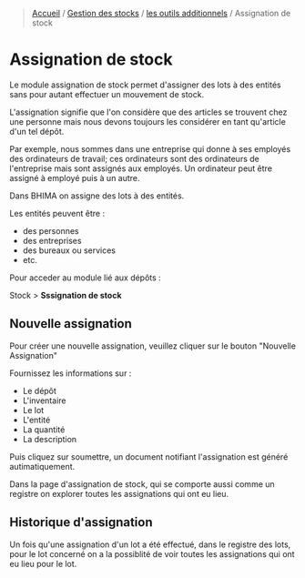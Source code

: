 > [Accueil](../../index.md) / [Gestion des stocks](../index.md) / [les outils additionnels](./index.md) / Assignation de stock

# Assignation de stock

Le module assignation de stock permet d'assigner des lots à des entités sans pour autant effectuer un mouvement de stock.

L'assignation signifie que l'on considère que des articles se trouvent chez une personne mais nous devons toujours les considérer en tant qu'article d'un tel dépôt.

Par exemple, nous sommes dans une entreprise qui donne à ses employés des ordinateurs de travail; ces ordinateurs sont des ordinateurs de l'entreprise mais sont assignés aux employés. Un ordinateur peut être assigné à employé puis à un autre.

Dans BHIMA on assigne des lots à des entités.

Les entités peuvent être :
- des personnes
- des entreprises
- des bureaux ou services
- etc.

Pour acceder au module lié aux dépôts :

<div class = "bs-callout bs-callout-success">
  <p>Stock > <strong>Sssignation de stock</strong>
  </p>
</div>

## Nouvelle assignation

Pour créer une nouvelle assignation, veuillez cliquer sur le bouton "Nouvelle Assignation"

Fournissez les informations sur :
- Le dépôt
- L'inventaire
- Le lot
- L'entité
- La quantité
- La description

Puis cliquez sur soumettre, un document notifiant l'assignation est généré autimatiquement.

Dans la page d'assignation de stock, qui se comporte aussi comme un registre on explorer toutes les assignations qui ont eu lieu.

## Historique d'assignation

Un fois qu'une assignation d'un lot a été effectué, dans le registre des lots, pour le lot concerné on a la possiblité de voir toutes les assignations qui ont eu lieu pour le lot.

